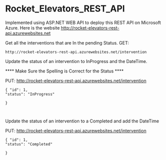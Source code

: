 # Rocket_Elevators_REST_API



Implemented using ASP.NET WEB API to deploy this REST API on Microsoft Azure. Here is the website http://rocket-elevators-rest-api.azurewebsites.net




Get all the interventions that are In the pending Status.
GET:

```
http://rocket-elevators-rest-api.azurewebsites.net/intervention 

```


Update the status of an intervention to InProgress and the DateTime.

**** Make Sure the Spelling is Correct for the Status ****

PUT: http://rocket-elevators-rest-api.azurewebsites.net/intervention

```
{ "id": 1,
"status": "InProgress"
	
}



```


Update the status of an intervention to a Completed and add the DateTime

PUT: http://rocket-elevators-rest-api.azurewebsites.net/intervention

```
{ "id": 1,
"status": "Completed"
	
}




```
